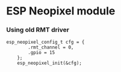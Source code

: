 # ESP Neopixel module

### Using old RMT driver

```
esp_neopixel_config_t cfg = {
        .rmt_channel = 0,
        .gpio = 15
    };
    esp_neopixel_init(&cfg);
```

